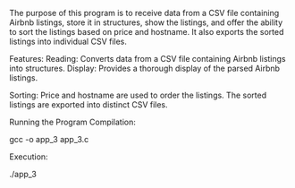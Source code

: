 The purpose of this program is to receive data from a CSV file containing Airbnb listings, store it in structures, show the listings, and offer the ability to sort the listings based on price and hostname. It also exports the sorted listings into individual CSV files.

Features:
Reading: Converts data from a CSV file containing Airbnb listings into structures.
Display: Provides a thorough display of the parsed Airbnb listings.

Sorting: Price and hostname are used to order the listings.
The sorted listings are exported into distinct CSV files.

Running the Program
Compilation:

gcc -o app_3 app_3.c

Execution:

./app_3



